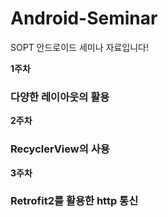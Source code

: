# Android-Seminar
SOPT 안드로이드 세미나 자료입니다!

**1주차**
### 다양한 레이아웃의 활용

**2주차**
### RecyclerView의 사용

**3주차**
### Retrofit2를 활용한 http 통신
